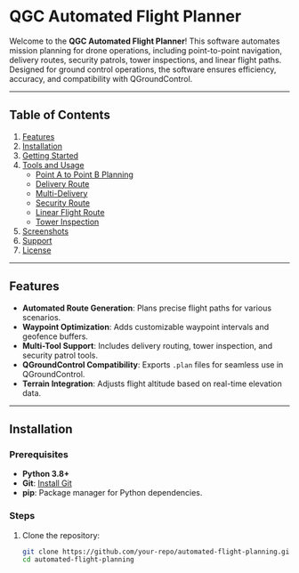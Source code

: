 # QGC Automated Flight Planner

Welcome to the **QGC Automated Flight Planner**! This software automates mission planning for drone operations, including point-to-point navigation, delivery routes, security patrols, tower inspections, and linear flight paths. Designed for ground control operations, the software ensures efficiency, accuracy, and compatibility with QGroundControl.

---

## Table of Contents

1. [Features](#features)
2. [Installation](#installation)
3. [Getting Started](#getting-started)
4. [Tools and Usage](#tools-and-usage)
   - [Point A to Point B Planning](#point-a-to-point-b-planning)
   - [Delivery Route](#delivery-route)
   - [Multi-Delivery](#multi-delivery)
   - [Security Route](#security-route)
   - [Linear Flight Route](#linear-flight-route)
   - [Tower Inspection](#tower-inspection)
5. [Screenshots](#screenshots)
6. [Support](#support)
7. [License](#license)

---

## Features

- **Automated Route Generation**: Plans precise flight paths for various scenarios.
- **Waypoint Optimization**: Adds customizable waypoint intervals and geofence buffers.
- **Multi-Tool Support**: Includes delivery routing, tower inspection, and security patrol tools.
- **QGroundControl Compatibility**: Exports `.plan` files for seamless use in QGroundControl.
- **Terrain Integration**: Adjusts flight altitude based on real-time elevation data.

---

## Installation

### Prerequisites

- **Python 3.8+**
- **Git**: [Install Git](https://git-scm.com/)
- **pip**: Package manager for Python dependencies.

### Steps

1. Clone the repository:
   ```bash
   git clone https://github.com/your-repo/automated-flight-planning.git
   cd automated-flight-planning
